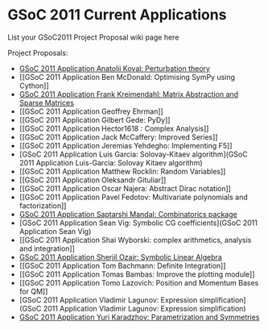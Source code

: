 # GSoC 2011 Current Applications

List your GSoC2011 Project Proposal wiki page here

Project Proposals:

* [GSoC 2011 Application Anatolii Koval: Perturbation theory](GSoC-2011-Application-Anatolii-Koval)
* [[GSoC 2011 Application Ben McDonald: Optimising SymPy using Cython]]
* [GSoC 2011 Application Frank Kreimendahl: Matrix Abstraction and Sparse Matrices](GSoC-2011-Application-Frank-Kreimendahl)
* [[GSoC 2011 Application Geoffrey Ehrman]]
* [[GSoC 2011 Application Gilbert Gede: PyDy]]
* [[GSoC 2011 Application Hector1618 : Complex Analysis]]
* [[GSoC 2011 Application Jack McCaffery: Improved Series]]
* [[GSoC 2011 Application Jeremias Yehdegho: Implementing F5]]
* [GSoC 2011 Application Luis Garcia: Solovay-Kitaev algorithm](GSoC 2011 Application Luis-Garcia: Solovay Kitaev algorithm)
* [[GSoC 2011 Application Matthew Rocklin: Random Variables]]
* [[GSoC 2011 Application Oleksandr Gituliar]]
* [[GSoC 2011 Application Oscar Najera: Abstract Dirac notation]]
* [[GSoC 2011 Application Pavel Fedotov: Multivariate polynomials and factorization]]
* [GSoC 2011 Application Saptarshi Mandal: Combinatorics package](GSoC-2011-Application-Saptarshi-Mandal)
* [GSoC 2011 Application Sean Vig: Symbolic CG coefficients](GSoC 2011 Application Sean Vig)
* [[GSoC 2011 Application Shai Wyborski: complex arithmetics, analysis and integration]]
* [GSoC 2011 Application Sherjil Ozair: Symbolic Linear Algebra](http://www.google-melange.com/gsoc/proposal/review/google/gsoc2011/sherjilozair/1)
* [[GSoC 2011 Application Tom Bachmann: Definite Integration]]
* [[GSoC 2011 Application Tomas Bambas: Improve the plotting module]]
* [[GSoC 2011 Application Tomo Lazovich: Position and Momentum Bases for QM]]
* [GSoC 2011 Application Vladimir Lagunov: Expression simplification](GSoC 2011 Application Vladimir Lagunov: Expression simplification)
* [GSoC 2011 Application Yuri Karadzhov: Parametrization and Symmetries](GSoC-2011-Application-Yuri-Karadzhov)